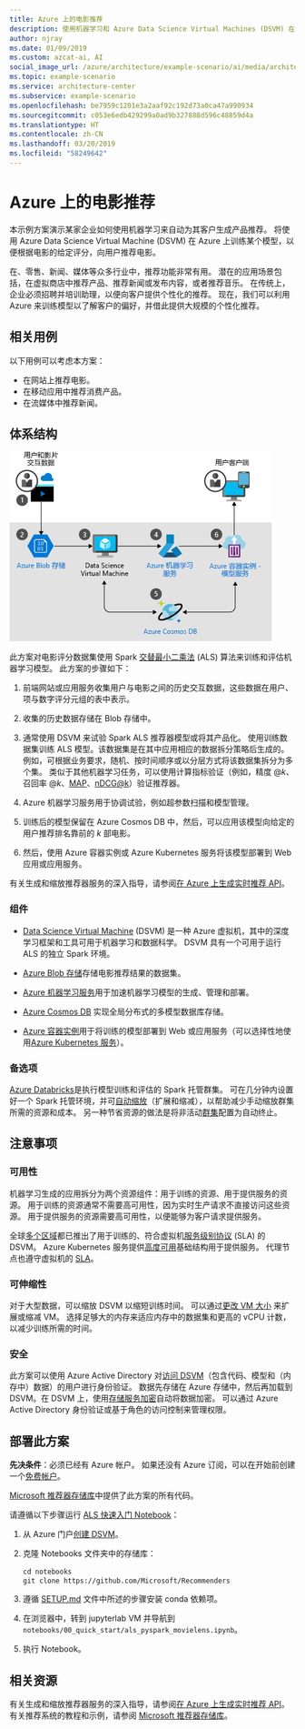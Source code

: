 ```yaml
---
title: Azure 上的电影推荐
description: 使用机器学习和 Azure Data Science Virtual Machines (DSVM) 在 Azure 上训练一个模型，以通过机器学习自动生成电影、产品和其他方面的推荐。
author: njray
ms.date: 01/09/2019
ms.custom: azcat-ai, AI
social_image_url: /azure/architecture/example-scenario/ai/media/architecture-movie-recommender.png
ms.topic: example-scenario
ms.service: architecture-center
ms.subservice: example-scenario
ms.openlocfilehash: be7959c1201e3a2aaf92c192d73a0ca47a990934
ms.sourcegitcommit: c053e6edb429299a0ad9b327888d596c48859d4a
ms.translationtype: HT
ms.contentlocale: zh-CN
ms.lasthandoff: 03/20/2019
ms.locfileid: "58249642"
---
```

# <a name="movie-recommendations-on-azure"></a>Azure 上的电影推荐

本示例方案演示某家企业如何使用机器学习来自动为其客户生成产品推荐。 将使用 Azure Data Science Virtual Machine (DSVM) 在 Azure 上训练某个模型，以便根据电影的给定评分，向用户推荐电影。

在、零售、新闻、媒体等众多行业中，推荐功能非常有用。 潜在的应用场景包括，在虚拟商店中推荐产品、推荐新闻或发布内容，或者推荐音乐。 在传统上，企业必须招聘并培训助理，以便向客户提供个性化的推荐。 现在，我们可以利用 Azure 来训练模型以了解客户的偏好，并借此提供大规模的个性化推荐。

## <a name="relevant-use-cases"></a>相关用例

以下用例可以考虑本方案：

* 在网站上推荐电影。
* 在移动应用中推荐消费产品。
* 在流媒体中推荐新闻。

## <a name="architecture"></a>体系结构

![用于训练影片建议的机器学习模型的体系结构][architecture]

此方案对电影评分数据集使用 Spark [交替最小二乘法][als] (ALS) 算法来训练和评估机器学习模型。 此方案的步骤如下：

1. 前端网站或应用服务收集用户与电影之间的历史交互数据，这些数据在用户、项与数字评分元组的表中表示。

2. 收集的历史数据存储在 Blob 存储中。

3. 通常使用 DSVM 来试验 Spark ALS 推荐器模型或将其产品化。 使用训练数据集训练 ALS 模型。该数据集是在其中应用相应的数据拆分策略后生成的。 例如，可根据业务要求，随机、按时间顺序或以分层方式将该数据集拆分为多个集。 类似于其他机器学习任务，可以使用计算指标验证（例如，精度 \@*k*、召回率 \@*k*、[MAP][map]、[nDCG\@k][ndcg]）验证推荐器。

4. Azure 机器学习服务用于协调试验，例如超参数扫描和模型管理。

5. 训练后的模型保留在 Azure Cosmos DB 中，然后，可以应用该模型向给定的用户推荐排名靠前的 *k* 部电影。

6. 然后，使用 Azure 容器实例或 Azure Kubernetes 服务将该模型部署到 Web 应用或应用服务。

有关生成和缩放推荐器服务的深入指导，请参阅[在 Azure 上生成实时推荐 API][ref-arch]。

### <a name="components"></a>组件

* [Data Science Virtual Machine][dsvm] (DSVM) 是一种 Azure 虚拟机，其中的深度学习框架和工具可用于机器学习和数据科学。 DSVM 具有一个可用于运行 ALS 的独立 Spark 环境。

* [Azure Blob 存储][blob]存储电影推荐结果的数据集。

* [Azure 机器学习服务][mls]用于加速机器学习模型的生成、管理和部署。

* [Azure Cosmos DB][cosmosdb] 实现全局分布式的多模型数据库存储。

* [Azure 容器实例][aci]用于将训练的模型部署到 Web 或应用服务（可以选择性地使用[Azure Kubernetes 服务][aks]）。

### <a name="alternatives"></a>备选项

[Azure Databricks][databricks]是执行模型训练和评估的 Spark 托管群集。 可在几分钟内设置好一个 Spark 托管环境，并可[自动缩放][autoscale]（扩展和缩减），以帮助减少手动缩放群集所需的资源和成本。 另一种节省资源的做法是将非活动[群集][clusters]配置为自动终止。

## <a name="considerations"></a>注意事项

### <a name="availability"></a>可用性

机器学习生成的应用拆分为两个资源组件：用于训练的资源、用于提供服务的资源。 用于训练的资源通常不需要高可用性，因为实时生产请求不直接访问这些资源。 用于提供服务的资源需要高可用性，以便能够为客户请求提供服务。

全球[多个区域][regions]都已推出了用于训练的、符合虚拟机[服务级别协议][sla] (SLA) 的 DSVM。 Azure Kubernetes 服务提供[高度可用][ha]基础结构用于提供服务。 代理节点也遵守虚拟机的 [SLA][sla-aks]。

### <a name="scalability"></a>可伸缩性

对于大型数据，可以缩放 DSVM 以缩短训练时间。 可以通过[更改 VM 大小][vm-size] 来扩展或缩减 VM。 选择足够大的内存来适应内存中的数据集和更高的 vCPU 计数，以减少训练所需的时间。

### <a name="security"></a>安全

此方案可以使用 Azure Active Directory 对[访问 DSVM][dsvm-id]（包含代码、模型和（内存中）数据）的用户进行身份验证。 数据先存储在 Azure 存储中，然后再加载到 DSVM。在 DSVM 上，使用[存储服务加密][storage-security]自动将数据加密。 可以通过 Azure Active Directory 身份验证或基于角色的访问控制来管理权限。

## <a name="deploy-this-scenario"></a>部署此方案

**先决条件**：必须已经有 Azure 帐户。 如果还没有 Azure 订阅，可以在开始前创建一个[免费帐户][free]。

[Microsoft 推荐器存储库][github]中提供了此方案的所有代码。

请遵循以下步骤运行 [ALS 快速入门 Notebook][notebook]：

1. 从 Azure 门户[创建 DSVM][dsvm-ubuntu]。

2. 克隆 Notebooks 文件夹中的存储库：

    ```shell
    cd notebooks
    git clone https://github.com/Microsoft/Recommenders
    ```

3. 遵循 [SETUP.md][setup] 文件中所述的步骤安装 conda 依赖项。

4. 在浏览器中，转到 jupyterlab VM 并导航到 `notebooks/00_quick_start/als_pyspark_movielens.ipynb`。

5. 执行 Notebook。

## <a name="related-resources"></a>相关资源

有关生成和缩放推荐器服务的深入指导，请参阅[在 Azure 上生成实时推荐 API][ref-arch]。 有关推荐系统的教程和示例，请参阅 [Microsoft 推荐器存储库][github]。

[architecture]: ./media/architecture-movie-recommender.png
[aci]: /azure/container-instances/container-instances-overview
[aad]: /azure/active-directory-b2c/active-directory-b2c-overview
[aks]: /azure/aks/intro-kubernetes
[als]: https://spark.apache.org/docs/latest/ml-collaborative-filtering.html
[autoscale]: https://docs.azuredatabricks.net/user-guide/clusters/sizing.html#autoscaling
[blob]: /azure/storage/blobs/storage-blobs-introduction
[clusters]: https://docs.azuredatabricks.net/user-guide/clusters/configure.html
[cosmosdb]: /azure/cosmos-db/introduction
[databricks]: /azure/azure-databricks/what-is-azure-databricks
[dsvm]: /azure/machine-learning/data-science-virtual-machine/overview
[dsvm-id]: /azure/machine-learning/data-science-virtual-machine/dsvm-common-identity
[dsvm-ubuntu]: /azure/machine-learning/data-science-virtual-machine/dsvm-ubuntu-intro
[free]: https://azure.microsoft.com/free/?WT.mc_id=A261C142F
[github]: https://github.com/Microsoft/Recommenders
[ha]: /azure/aks/container-service-quotas
[map]: https://en.wikipedia.org/wiki/Evaluation_measures_(information_retrieval)
[mls]: /azure/machine-learning/service/
[n-tier]: /azure/architecture/reference-architectures/n-tier/n-tier-cassandra
[ndcg]: https://en.wikipedia.org/wiki/Discounted_cumulative_gain
[notebook]: https://github.com/Microsoft/Recommenders/notebooks/00_quick_start/als_pyspark_movielens.ipynb
[ref-arch]: /azure/architecture/reference-architectures/ai/real-time-recommendation
[regions]: https://azure.microsoft.com/en-us/global-infrastructure/services/?products=virtual-machines&regions=all
[resiliency]: /azure/architecture/resiliency/
[sec-docs]: /azure/security/
[setup]: https://github.com/Microsoft/Recommenders/blob/master/SETUP.md%60
[sla]: https://azure.microsoft.com/en-us/support/legal/sla/virtual-machines/v1_8/
[sla-aks]: https://azure.microsoft.com/en-us/support/legal/sla/kubernetes-service/v1_0/
[storage-security]: /azure/storage/common/storage-service-encryption
[vm-size]: /azure/virtual-machines/virtual-machines-linux-change-vm-size
